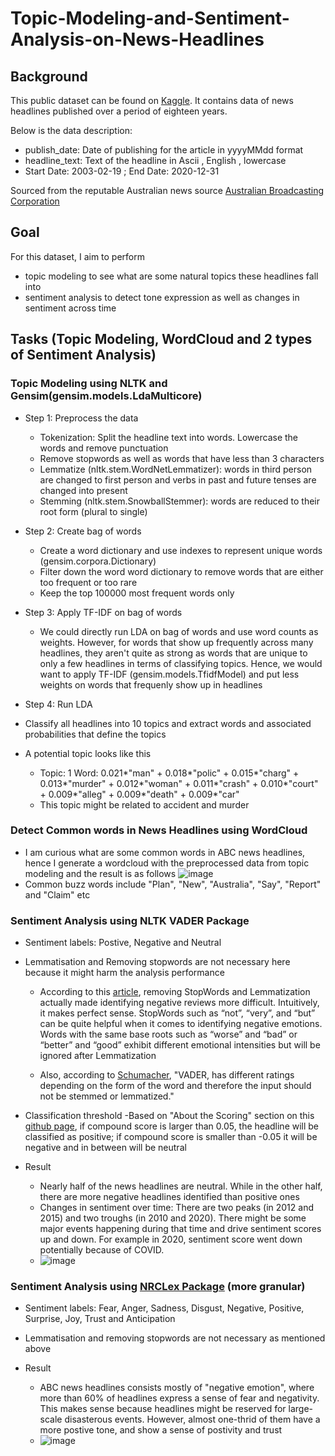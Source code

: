 # Topic-Modeling-and-Sentiment-Analysis-on-News-Headlines

## Background 
This public dataset can be found on [Kaggle](https://www.kaggle.com/therohk/million-headlines). It contains data of news headlines published over a period of eighteen years. 

Below is the data description: 
- publish_date: Date of publishing for the article in yyyyMMdd format
- headline_text: Text of the headline in Ascii , English , lowercase
- Start Date: 2003-02-19 ; End Date: 2020-12-31

Sourced from the reputable Australian news source [Australian Broadcasting Corporation](http://www.abc.net.au)

## Goal 
For this dataset, I aim to perform 
- topic modeling to see what are some natural topics these headlines fall into
- sentiment analysis to detect tone expression as well as changes in sentiment across time 

## Tasks (Topic Modeling, WordCloud and 2 types of Sentiment Analysis) 

### Topic Modeling using NLTK and Gensim(gensim.models.LdaMulticore)
- Step 1: Preprocess the data 
  - Tokenization: Split the headline text into words. Lowercase the words and remove punctuation
  - Remove stopwords as well as words that have less than 3 characters 
  - Lemmatize (nltk.stem.WordNetLemmatizer): words in third person are changed to first person and verbs in past and future tenses are changed into present
  - Stemming (nltk.stem.SnowballStemmer): words are reduced to their root form (plural to single)

- Step 2: Create bag of words 
  - Create a word dictionary and use indexes to represent unique words (gensim.corpora.Dictionary)
  - Filter down the word word dictionary to remove words that are either too frequent or too rare
  - Keep the top 100000 most frequent words only 
  
- Step 3: Apply TF-IDF on bag of words
  - We could directly run LDA on bag of words and use word counts as weights. However, for words that show up frequently across many headlines, they aren't quite as strong as words that are unique to only a few headlines in terms of classifying topics. Hence, we would want to apply TF-IDF (gensim.models.TfidfModel) and put less weights on words that frequenly show up in headlines
 
- Step 4: Run LDA 
- Classify all headlines into 10 topics and extract words and associated probabilities that define the topics
- A potential topic looks like this 
  - Topic: 1 Word: 0.021*"man" + 0.018*"polic" + 0.015*"charg" + 0.013*"murder" + 0.012*"woman" + 0.011*"crash" + 0.010*"court" + 0.009*"alleg" + 0.009*"death" + 0.009*"car"
  - This topic might be related to accident and murder 

### Detect Common words in News Headlines using WordCloud 
- I am curious what are some common words in ABC news headlines, hence I generate a wordcloud with the preprocessed data from topic modeling and the result is as follows
![image](https://user-images.githubusercontent.com/76879882/119908544-764fe580-bf18-11eb-93a6-2eadefc729e1.png)
- Common buzz words include "Plan", "New", "Australia", "Say", "Report" and "Claim" etc


### Sentiment Analysis using NLTK VADER Package
- Sentiment labels: Postive, Negative and Neutral

- Lemmatisation and Removing stopwords are not necessary here because it might harm the analysis performance
  - According to this [article](https://medium.com/data-science-blogs/stopwords-and-lexicon-normalization-for-sentiment-analysis-f9f10f0d4108#:~:text=VADER%20tends%20to%20outperform%20TextBlob,for%20pattern%20based%20sentiment%20analysis.), removing StopWords and Lemmatization actually made identifying negative reviews more difficult. Intuitively, it makes perfect sense. StopWords such as “not”, “very”, and “but” can be quite helpful when it comes to identifying negative emotions. Words with the same base roots such as “worse” and “bad” or “better” and “good” exhibit different emotional intensities but will be ignored after Lemmatization

  - Also, according to [Schumacher](https://opendatagroup.github.io/data%20science/2019/03/21/preprocessing-text.html#:~:text=The%20general%20rule%20for%20whether,improve%20performance%2C%20do%20not%20lemmatize.&text=For%20example%2C%20a%20popular%20sentiment,not%20be%20stemmed%20or%20lemmatized), "VADER, has different ratings depending on the form of the word and therefore the input should not be stemmed or lemmatized."

- Classification threshold
  -Based on "About the Scoring" section on this [github page](https://github.com/cjhutto/vaderSentiment), if compound score is larger than 0.05, the headline will be classified as positive; if compound score is smaller than -0.05 it will be negative and in between will be neutral

- Result 
  - Nearly half of the news headlines are neutral. While in the other half, there are more negative headlines identified than positive ones 
  - Changes in sentiment over time: There are two peaks (in 2012 and 2015) and two troughs (in 2010 and 2020). There might be some major events happening during that time and drive sentiment scores up and down. For example in 2020, sentiment score went down potentially because of COVID.
   - ![image](https://user-images.githubusercontent.com/76879882/119909226-017dab00-bf1a-11eb-9ea2-631c59e630b6.png)
 
 
### Sentiment Analysis using [NRCLex Package](https://pypi.org/project/NRCLex/) (more granular) 
- Sentiment labels: Fear, Anger, Sadness, Disgust, Negative, Positive, Surprise, Joy, Trust and Anticipation

- Lemmatisation and removing stopwords are not necessary as mentioned above 

- Result 
  - ABC news headlines consists mostly of "negative emotion", where more than 60% of headlines express a sense of fear and negativity. This makes sense because headlines might be reserved for large-scale disasterous events. However, almost one-thrid of them have a more postive tone, and show a sense of postivity and trust
  - ![image](https://user-images.githubusercontent.com/76879882/119910848-ae0d5c00-bf1d-11eb-84b2-8842993befb1.png)

  
